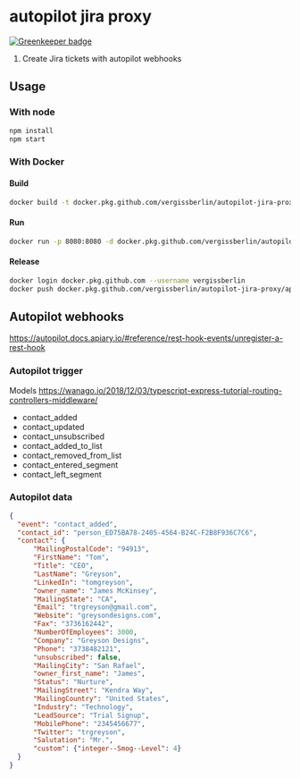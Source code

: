 # autopilot jira proxy

[![Greenkeeper badge](https://badges.greenkeeper.io/vergissberlin/autopilot-jira-proxy.svg)](https://greenkeeper.io/)

1. Create Jira tickets with autopilot webhooks

## Usage

### With node

```bash
npm install
npm start
```

### With Docker

#### Build

```bash
docker build -t docker.pkg.github.com/vergissberlin/autopilot-jira-proxy/api .
```

#### Run

```bash
docker run -p 8080:8080 -d docker.pkg.github.com/vergissberlin/autopilot-jira-proxy/api
```

#### Release

```bash
docker login docker.pkg.github.com --username vergissberlin
docker push docker.pkg.github.com/vergissberlin/autopilot-jira-proxy/api
```

## Autopilot webhooks

https://autopilot.docs.apiary.io/#reference/rest-hook-events/unregister-a-rest-hook

### Autopilot trigger

Models https://wanago.io/2018/12/03/typescript-express-tutorial-routing-controllers-middleware/

- contact_added
- contact_updated
- contact_unsubscribed
- contact_added_to_list
- contact_removed_from_list
- contact_entered_segment
- contact_left_segment

### Autopilot data

```json
{
  "event": "contact_added",
  "contact_id": "person_ED75BA78-2405-4564-B24C-F2B8F936C7C6",
  "contact": {
      "MailingPostalCode": "94913",
      "FirstName": "Tom",
      "Title": "CEO",
      "LastName": "Greyson",
      "LinkedIn": "tomgreyson",
      "owner_name": "James McKinsey",
      "MailingState": "CA",
      "Email": "trgreyson@gmail.com",
      "Website": "greysondesigns.com",
      "Fax": "3736162442",
      "NumberOfEmployees": 3000,
      "Company": "Greyson Designs",
      "Phone": "3738482121",
      "unsubscribed": false,
      "MailingCity": "San Rafael",
      "owner_first_name": "James",
      "Status": "Nurture",
      "MailingStreet": "Kendra Way",
      "MailingCountry": "United States",
      "Industry": "Technology",
      "LeadSource": "Trial Signup",
      "MobilePhone": "2345456677",
      "Twitter": "trgreyson",
      "Salutation": "Mr.",
      "custom": {"integer--Smog--Level": 4}
  }
}
```

